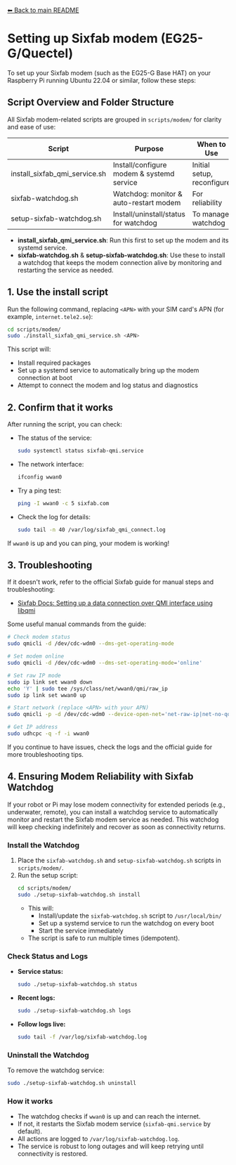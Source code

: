 [⬅ Back to main README](../README.md)

# Setting up Sixfab modem (EG25-G/Quectel)

To set up your Sixfab modem (such as the EG25-G Base HAT) on your Raspberry Pi running Ubuntu 22.04 or similar, follow these steps:

## Script Overview and Folder Structure

All Sixfab modem-related scripts are grouped in `scripts/modem/` for clarity and ease of use:

| Script                              | Purpose                                      | When to Use                |
|------------------------------------- |----------------------------------------------|----------------------------|
| install_sixfab_qmi_service.sh        | Install/configure modem & systemd service    | Initial setup, reconfigure |
| sixfab-watchdog.sh                   | Watchdog: monitor & auto-restart modem       | For reliability            |
| setup-sixfab-watchdog.sh             | Install/uninstall/status for watchdog        | To manage watchdog         |

- **install_sixfab_qmi_service.sh**: Run this first to set up the modem and its systemd service.
- **sixfab-watchdog.sh** & **setup-sixfab-watchdog.sh**: Use these to install a watchdog that keeps the modem connection alive by monitoring and restarting the service as needed.

## 1. Use the install script

Run the following command, replacing `<APN>` with your SIM card's APN (for example, `internet.tele2.se`):

```sh
cd scripts/modem/
sudo ./install_sixfab_qmi_service.sh <APN>
```

This script will:

- Install required packages
- Set up a systemd service to automatically bring up the modem connection at boot
- Attempt to connect the modem and log status and diagnostics

## 2. Confirm that it works

After running the script, you can check:

- The status of the service:
  ```sh
  sudo systemctl status sixfab-qmi.service
  ```
- The network interface:
  ```sh
  ifconfig wwan0
  ```
- Try a ping test:
  ```sh
  ping -I wwan0 -c 5 sixfab.com
  ```
- Check the log for details:
  ```sh
  sudo tail -n 40 /var/log/sixfab_qmi_connect.log
  ```

If `wwan0` is up and you can ping, your modem is working!

## 3. Troubleshooting

If it doesn't work, refer to the official Sixfab guide for manual steps and troubleshooting:

- [Sixfab Docs: Setting up a data connection over QMI interface using libqmi](https://docs.sixfab.com/page/setting-up-a-data-connection-over-qmi-interface-using-libqmi)

Some useful manual commands from the guide:

```sh
# Check modem status
sudo qmicli -d /dev/cdc-wdm0 --dms-get-operating-mode

# Set modem online
sudo qmicli -d /dev/cdc-wdm0 --dms-set-operating-mode='online'

# Set raw IP mode
sudo ip link set wwan0 down
echo 'Y' | sudo tee /sys/class/net/wwan0/qmi/raw_ip
sudo ip link set wwan0 up

# Start network (replace <APN> with your APN)
sudo qmicli -p -d /dev/cdc-wdm0 --device-open-net='net-raw-ip|net-no-qos-header' --wds-start-network="apn='<APN>',ip-type=4" --client-no-release-cid

# Get IP address
sudo udhcpc -q -f -i wwan0
```

If you continue to have issues, check the logs and the official guide for more troubleshooting tips.

## 4. Ensuring Modem Reliability with Sixfab Watchdog

If your robot or Pi may lose modem connectivity for extended periods (e.g., underwater, remote), you can install a watchdog service to automatically monitor and restart the Sixfab modem service as needed. This watchdog will keep checking indefinitely and recover as soon as connectivity returns.

### Install the Watchdog

1. Place the `sixfab-watchdog.sh` and `setup-sixfab-watchdog.sh` scripts in `scripts/modem/`.
2. Run the setup script:
   ```sh
   cd scripts/modem/
   sudo ./setup-sixfab-watchdog.sh install
   ```
   - This will:
     - Install/update the `sixfab-watchdog.sh` script to `/usr/local/bin/`
     - Set up a systemd service to run the watchdog on every boot
     - Start the service immediately
   - The script is safe to run multiple times (idempotent).

### Check Status and Logs
- **Service status:**
  ```sh
  sudo ./setup-sixfab-watchdog.sh status
  ```
- **Recent logs:**
  ```sh
  sudo ./setup-sixfab-watchdog.sh logs
  ```
- **Follow logs live:**
  ```sh
  sudo tail -f /var/log/sixfab-watchdog.log
  ```

### Uninstall the Watchdog
To remove the watchdog service:
```sh
sudo ./setup-sixfab-watchdog.sh uninstall
```

### How it works
- The watchdog checks if `wwan0` is up and can reach the internet.
- If not, it restarts the Sixfab modem service (`sixfab-qmi.service` by default).
- All actions are logged to `/var/log/sixfab-watchdog.log`.
- The service is robust to long outages and will keep retrying until connectivity is restored.
